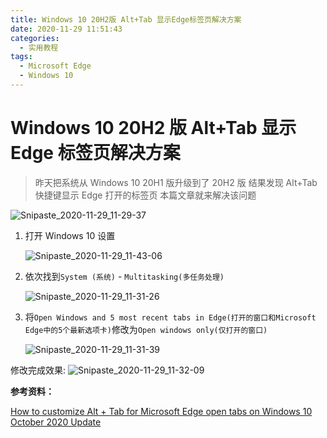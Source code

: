 ```yaml
---
title: Windows 10 20H2版 Alt+Tab 显示Edge标签页解决方案
date: 2020-11-29 11:51:43
categories:
  - 实用教程
tags:
  - Microsoft Edge
  - Windows 10
---
```


# Windows 10 20H2 版 Alt+Tab 显示 Edge 标签页解决方案

> 昨天把系统从 Windows 10 20H1 版升级到了 20H2 版
> 结果发现 Alt+Tab 快捷键显示 Edge 打开的标签页
> 本篇文章就来解决该问题

![Snipaste_2020-11-29_11-29-37](https://img-1251985644.file.myqcloud.com/img/blog/windows-10-20h2-alt-tab-edge/Snipaste_2020-11-29_11-29-37.png)

1. 打开 Windows 10 设置

   ![Snipaste_2020-11-29_11-43-06](https://img-1251985644.file.myqcloud.com/img/blog/windows-10-20h2-alt-tab-edge/Snipaste_2020-11-29_11-43-06.png)

2. 依次找到`System (系统)` - `Multitasking(多任务处理)`

   ![Snipaste_2020-11-29_11-31-26](https://img-1251985644.file.myqcloud.com/img/blog/windows-10-20h2-alt-tab-edge/Snipaste_2020-11-29_11-31-26.png)

3. 将`Open Windows and 5 most recent tabs in Edge(打开的窗口和Microsoft Edge中的5个最新选项卡)`修改为`Open windows only(仅打开的窗口)`

   ![Snipaste_2020-11-29_11-31-39](https://img-1251985644.file.myqcloud.com/img/blog/windows-10-20h2-alt-tab-edge/Snipaste_2020-11-29_11-31-39.png)

修改完成效果:
![Snipaste_2020-11-29_11-32-09](https://img-1251985644.file.myqcloud.com/img/blog/windows-10-20h2-alt-tab-edge/Snipaste_2020-11-29_11-32-09.png)

**参考资料：**

[How to customize Alt + Tab for Microsoft Edge open tabs on Windows 10 October 2020 Update](https://www.windowscentral.com/how-customize-alt-tab-microsoft-edge-open-tabs-windows-10-october-2020-update)
